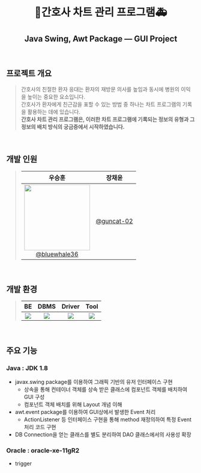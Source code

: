 <h1 align="center">🏥간호사 차트 관리 프로그램🚑</h1>
<h2 align="center">Java Swing, Awt Package — GUI Project</h2>

<br>

## 프로젝트 개요

> 간호사의 친절한 환자 응대는 환자의 재방문 의사를 높임과 동시에 병원의 이익을 높이는 중요한 요소입니다.<br>
간호사가 환자에게 친근감을 표할 수 있는 방법 중 하나는 차트 프로그램의 기록을 활용하는 데에 있습니다.<br>
**간호사 차트 관리 프로그램은, 이러한 차트 프로그램에 기록되는 정보의 유형과 그 정보의 배치 방식의 궁금증에서 시작하였습니다.**
>

<br>

## 개발 인원

> | 우승훈 | 장채윤 |
> | :------: | :------: |
> | [<img src="https://github.com/user-attachments/assets/1adb797b-7b40-4eee-bb6b-246e9488dcce" width="175" height="175"> <br> @bluewhale36](http://github.com/bluewhale36) | [@guncat-02](http://github.com/guncat-02) |

<br>

## 개발 환경

> | BE | DBMS | Driver | Tool |
> | :---: | :---: | :---: | :---: |
> | <img src="https://img.shields.io/badge/Java-F80000?style=flat&logoColor=white"/> | <img src="https://img.shields.io/badge/Oracle-F80000?style=flat&logo=oracle&logoColor=white"/> | <img src="https://img.shields.io/badge/JDBC-F80000?style=flat&logoColor=white"/> | <img src="https://img.shields.io/badge/Eclipse IDE-2C2255?style=flat&logo=eclipseide&logoColor=white"/> |

<br>

## 주요 기능

### Java : JDK 1.8
- javax.swing package를 이용하여 그래픽 기반의 유저 인터페이스 구현
  - 상속을 통해 컨테이너 객체를 상속 받은 클래스에 컴포넌트 객체를 배치하여 GUI 구성
  - 컴포넌트 객체 배치를 위해 Layout 개념 이해
- awt.event package를 이용하여 GUI상에서 발생한 Event 처리
  - ActionListener 등 인터페이스 구현을 통해 method 재정의하여 특정 Event 처리 코드 구현
- DB Connection을 얻는 클래스를 별도 분리하여 DAO 클래스에서의 사용성 확장
### Oracle : oracle-xe-11gR2
- trigger
